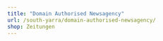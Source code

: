 ```yaml
---
title: "Domain Authorised Newsagency"
url: /south-yarra/domain-authorised-newsagency/
shop: Zeitungen
---
```

